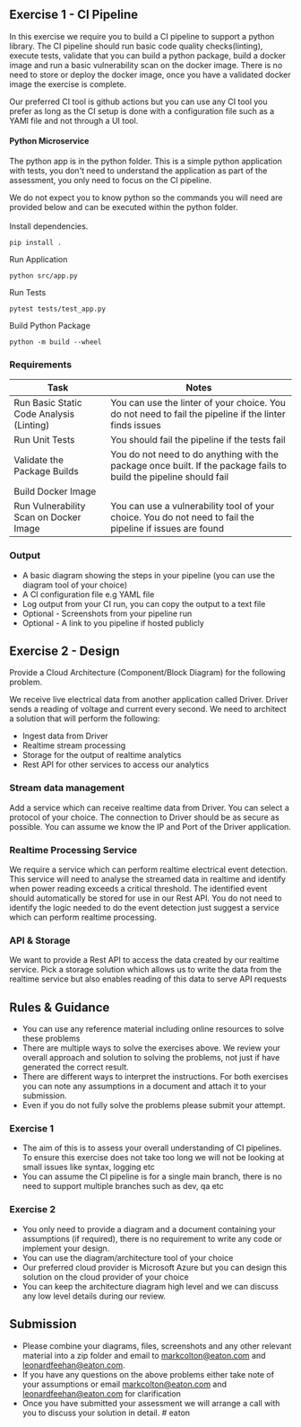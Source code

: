 ## Exercise 1 - CI Pipeline
In this exercise we require you to build a CI pipeline to support a python library. The CI pipeline should run basic code quality checks(linting), execute tests, validate that you can build a python package, build a docker image and run a basic vulnerability scan on the docker image. There is no need to store or deploy the docker image, once you have a validated docker image the exercise is complete.

Our preferred CI tool is github actions but you can use any CI tool you prefer as long as the CI setup is done with a configuration file such as a YAMl file and not through a UI tool.

#### Python Microservice
The python app is in the python folder. This is a simple python application with tests, you don't need to understand the application as part of the assessment, you only need to focus on the CI pipeline.

We do not expect you to know python so the commands you will need are provided below and can be executed within the python folder.<br /><br />
Install dependencies.
```
pip install .
```
Run Application
```
python src/app.py
```
Run Tests
```
pytest tests/test_app.py
```
Build Python Package
```
python -m build --wheel
```

### Requirements


| Task | Notes |
| -------- | ------- |
| Run Basic Static Code Analysis (Linting) | You can use the linter of your choice. You do not need to fail the pipeline if the linter finds issues |
| Run Unit Tests                            | You should fail the pipeline if the tests fail |
| Validate the Package Builds               | You do not need to do anything with the package once built. If the package fails to build the pipeline should fail |
| Build Docker Image                        | |
| Run Vulnerability Scan on Docker Image    | You can use a vulnerability tool of your choice. You do not need to fail the pipeline if issues are found |


### Output
- A basic diagram showing the steps in your pipeline (you can use the diagram tool of your choice)
- A CI configuration file e.g YAML file
- Log output from your CI run, you can copy the output to a text file
- Optional - Screenshots from your pipeline run
- Optional - A link to you pipeline if hosted publicly

## Exercise 2 - Design
Provide a Cloud Architecture (Component/Block Diagram) for the following problem.

We receive live electrical data from another application called Driver. Driver sends a reading of voltage and current every second. We need to architect a solution that will perform the following:
- Ingest data from Driver
- Realtime stream processing
- Storage for the output of realtime analytics
- Rest API for other services to access our analytics

### Stream data management
Add a service which can receive realtime data from Driver. You can select a protocol of your choice.
The connection to Driver should be as secure as possible. You can assume we know the IP and Port of the Driver application.

### Realtime Processing Service
We require a service which can perform realtime electrical event detection. This service will need to analyse the streamed data in realtime and identify when power reading exceeds a critical threshold. The identified event should automatically be stored for use in our Rest API. You do not need to identify the logic needed to do the event detection just suggest a service which can perform realtime processing.

### API & Storage
We want to provide a Rest API to access the data created by our realtime service. Pick a storage solution which allows us to write the data from the realtime service but also enables reading of this data to serve API requests

## Rules & Guidance
- You can use any reference material including online resources to solve these problems
- There are multiple ways to solve the exercises above. We review your overall approach and solution to solving the problems, not just if have generated the correct result.
- There are different ways to interpret the instructions. For both exercises you can note any assumptions in a document and attach it to your submission.
- Even if you do not fully solve the problems please submit your attempt.

### Exercise 1
- The aim of this is to assess your overall understanding of CI pipelines. To ensure this exercise does not take too long we will not be looking at small issues like syntax, logging etc
- You can assume the CI pipeline is for a single main branch, there is no need to support multiple branches such as dev, qa etc

### Exercise 2
- You only need to provide a diagram and a document containing your assumptions (if required), there is no requirement to write any code or implement your design.
- You can use the diagram/architecture tool of your choice
- Our preferred cloud provider is Microsoft Azure but you can design this solution on the cloud provider of your choice
- You can keep the architecture diagram high level and we can discuss any low level details during our review.

## Submission
- Please combine your diagrams, files, screenshots and any other relevant material into a zip folder and email to markcolton@eaton.com and leonardfeehan@eaton.com.
- If you have any questions on the above problems either take note of your assumptions or email markcolton@eaton.com and leonardfeehan@eaton.com for clarification
- Once you have submitted your assessment we will arrange a call with you to discuss your solution in detail.
#   e a t o n  
 